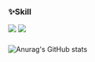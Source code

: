 
<div align=left>
 
  ### ✨Skill
  <img src="https://img.shields.io/badge/Unity-D8D8D8?style=flat&logo=Unity&logoColor=white"/>
  <img src="https://img.shields.io/badge/C Sharp-239120?style=flat&logo=CSharp&logoColor=white"/>
  
  ###
  
  ![Anurag's GitHub stats](https://github-readme-stats.vercel.app/api?username=LHuHyeon&show_icons=true&theme=tokyonight)
  
</div>

<!--   
  [![Top Langs](https://github-readme-stats.vercel.app/api/top-langs/?username=LHuHyeon&layout=compact)](https://github.com/LHuHyeon/github-readme-stats)
-->
<!--
**LHuHyeon/LHuHyeon** is a ✨ _special_ ✨ repository because its `README.md` (this file) appears on your GitHub profile.

Here are some ideas to get you started:

- 🔭 I’m currently working on ...
- 🌱 I’m currently learning ...
- 👯 I’m looking to collaborate on ...
- 🤔 I’m looking for help with ...
- 💬 Ask me about ...
- 📫 How to reach me: ...
- 😄 Pronouns: ...
- ⚡ Fun fact: ...
-->
